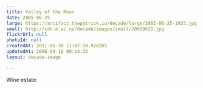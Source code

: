 ```yaml
---
title: Valley of the Moon
date: 2005-06-25
large: https://artifact.thepatrick.io/decade/large/2005-06-25-1933.jpg
small: http://cdn.m.ac.nz/decade/images/small/20050625.jpg
flickrUrl: null
photoId: null
createdAt: 2011-01-30 11:07:18.928265
updatedAt: 2006-04-18 00:14:35
layout: decade-image

---
```

Wine estate.
